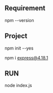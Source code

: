 ## Requirement

npm --version

## Project

npm init --yes

npm i express@4.18.1

## RUN

node index.js
